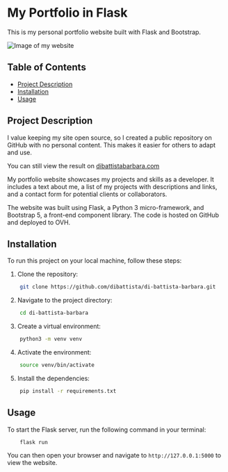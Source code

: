 # My Portfolio in Flask
This is my personal portfolio website built with Flask and Bootstrap.

![Image of my website](https://github.com/dibattista/di-battista-barbara/raw/main/static/images/bdb-image-website.png)


## Table of Contents

- [Project Description](#project-description)
- [Installation](#installation)
- [Usage](#usage)


## Project Description
I value keeping my site open source, so I created a public repository on GitHub with no personal content. This makes it easier for others to adapt and use.

You can still view the result on [dibattistabarbara.com](https://dibattistabarbara.com)

My portfolio website showcases my projects and skills as a developer. It includes a text about me, a list of my projects with descriptions and links, and a contact form for potential clients or collaborators.

The website was built using Flask, a Python 3 micro-framework, and Bootstrap 5, a front-end component library. The code is hosted on GitHub and deployed to OVH.

## Installation

To run this project on your local machine, follow these steps:

1. Clone the repository:
```sh
    git clone https://github.com/dibattista/di-battista-barbara.git
```

2. Navigate to the project directory:

```sh
    cd di-battista-barbara
```
3. Create a virtual environment:
```sh
    python3 -m venv venv
```
4. Activate the environment:
```sh
    source venv/bin/activate
```
5. Install the dependencies:
```sh
    pip install -r requirements.txt
```


## Usage
To start the Flask server, run the following command in your terminal:

```sh
    flask run
```
You can then open your browser and navigate to `http://127.0.0.1:5000` to view the website.
